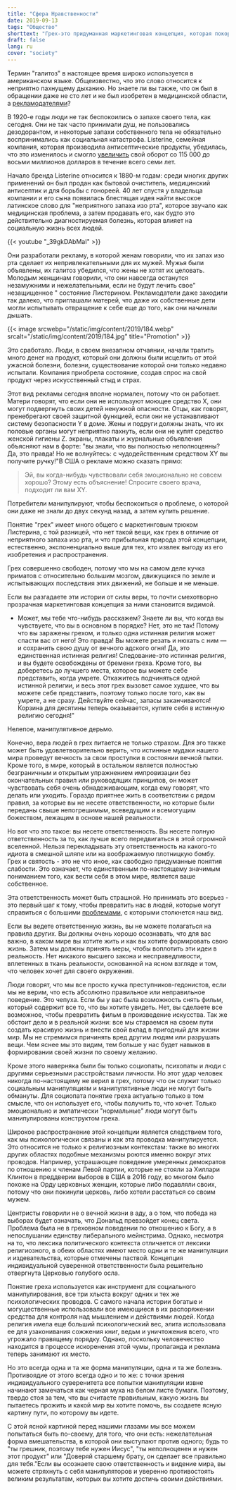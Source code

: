 ```yaml
---
title: "Сфера Нравственности"
date: 2019-09-13
tags: "Общество"
shorttext: "Грех-это придуманная маркетинговая концепция, которая покоряет многих и защищает немногих."
draft: false
lang: ru
cover: "society"
---
```


Термин "галитоз" в настоящее время широко используется в американском языке. Общеизвестно, что это слово относится к неприятно пахнущему дыханию. Но знаете ли вы также, что он был в обращении даже не сто лет и не был изобретен в медицинской области, а [рекламодателями](https://www.smithsonianmag.com/smart-news/marketing-campaign-invented-halitosis-180954082/ "How Halitosis Became a Medical Condition With a 'Cure'")?

В 1920-е годы люди не так беспокоились о запахе своего тела, как сегодня. Они не так часто принимали душ, не пользовались дезодорантом, и некоторые запахи собственного тела не обязательно воспринимались как социальная катастрофа. Listerine, семейная компания, которая производила антисептические продукты, убедилась, что это изменилось и смогло [увеличить](https://themarketingagenda.com/2014/09/11/the-growth-of-fear-appeals-in-advertising/ "THE GROWTH OF FEAR APPEALS IN ADVERTISING") свой оборот со 115 000 до восьми миллионов долларов в течение всего семи лет.

Начало бренда Listerine относится к 1880-м годам: среди многих других применений он был продан как бытовой очиститель, медицинский антисептик и для борьбы с гонореей. 40 лет спустя у владельца компании и его сына появилась блестящая идея найти высокое латинское слово для "неприятного запаха изо рта", которое звучало как медицинская проблема, а затем продавать его, как будто это действительно диагностируемая болезнь, которая влияет на социальную жизнь всех людей.

{{< youtube "_39gkDAbMaI" >}}

Они разработали рекламу, в которой женам говорили, что их запах изо рта сделает их непривлекательными для их мужей. Мужья были объявлены, их галитоз убедился, что жены не хотят их целовать. Молодым женщинам говорили, что они навсегда останутся незамужними и нежелательными, если не будут лечить свое" незащищенное " состояние Листерином. Рекламодатели даже заходили так далеко, что приглашали матерей, что даже их собственные дети могли испытывать отвращение к себе еще до того, как они начинали дышать.

{{< image srcwebp="/static/img/content/2019/184.webp" srcalt="/static/img/content/2019/184.jpg" title="Promotion" >}}

Это сработало. Люди, в своем внезапном отчаянии, начали тратить много денег на продукт, который они должны были исцелить от этой ужасной болезни, болезни, существование которой они только недавно испытали. Компания приобрела состояние, создав спрос на свой продукт через искусственный стыд и страх.

Этот вид рекламы сегодня вполне нормален, потому что он работает. Матери говорят, что если они не используют моющее средство X, они могут подвергнуть своих детей ненужной опасности. Отцы, как говорят, пренебрегают своей защитной функцией, если они не устанавливают систему безопасности Y в доме. Жены и подруги должны знать, что их половые органы могут неприятно пахнуть, если они не купят средство женской гигиены Z. экраны, плакаты и журнальные объявления объясняют нам в форте: "вы знали, что вы полностью неполноценны? Да, это правда! Но не волнуйтесь: с чудодейственным средством XY вы получите ручку!"В США о рекламе можно сказать прямо:

> Эй, вы когда-нибудь чувствовали себя эмоционально не совсем хорошо? Этому есть объяснение! Спросите своего врача, подходит ли вам XY.

Потребители манипулируют, чтобы беспокоиться о проблеме, о которой они даже не знали до двух секунд назад, а затем купить решение.

Понятие "грех" имеет много общего с маркетинговым трюком Листерина, с той разницей, что нет такой вещи, как грех в отличие от неприятного запаха изо рта, и что прибыльная природа этой концепции, естественно, экспоненциально выше для тех, кто извлек выгоду из его изобретения и распространения.

Грех совершенно свободен, потому что мы на самом деле кучка приматов с относительно большим мозгом, движущихся по земле и испытывающих последствия этих движений, не больше и не меньше.

Если вы разгадаете эти истории от силы веры, то почти смехотворно прозрачная маркетинговая концепция за ними становится видимой.

- Может, мы тебе что-нибудь расскажем? Знаете ли вы, что когда вы чувствуете, что вы в основном в порядке? Нет, это не так! Потому что вы заражены грехом, и только одна истинная религия может спасти вас от него! Это правда! Вы можете резать и нюхать с ним — и сохранить свою душу от вечного адского огня! Да, это единственная истинная религия! Следование-это истинная религия, и вы будете освобождены от бремени греха. Кроме того, вы доберетесь до лучшего места, которое вы можете себе представить, когда умрете. Откажитесь подчиняться одной истинной религии, и весь этот грех вызовет самое худшее, что вы можете себе представить, поэтому только после того, как вы умрете, а не сразу. Действуйте сейчас, запасы заканчиваются! Корзина для десятины теперь оказывается, купите себя в истинную религию сегодня!"

Нелепое, манипулятивное дерьмо.

Конечно, вера людей в грех питается не только страхом. Для эго также может быть удовлетворительно верить, что истинные мудаки нашего мира проведут вечность за свои проступки в состоянии вечной пытки. Кроме того, в мире, который в остальном является полностью безграничным и открытым упражнением импровизации без окончательных правил или руководящих принципов, он может чувствовать себя очень обнадеживающим, когда ему говорят, что делать или уходить. Гораздо приятнее жить в соответствии с рядом правил, за которые вы не несете ответственности, но которые были переданы свыше непогрешимым, всеведущим и всемогущим божеством, лежащим в основе нашей реальности.

Но вот что это такое: вы несете ответственность. Вы несете полную ответственность за то, как лучше всего передвигаться в этой огромной вселенной. Нельзя перекладывать эту ответственность на какого-то идиота в смешной шляпе или на воображаемую плотницкую бомбу. Грех и святость - это не что иное, как свободно придуманные понятия слабости. Это означает, что единственным по-настоящему значимым пониманием того, как вести себя в этом мире, является ваше собственное.

Эта ответственность может быть страшной. Но принимать это всерьез - это первый шаг к тому, чтобы превратить нас в людей, которые могут справиться с большими [проблемами](https://medium.com/@caityjohnstone/your-plans-for-revolution-dont-work-nothing-we-ve-tried-works-f38dc1afeafd "Your Plans For Revolution Don’t Work. Nothing We’ve Tried Works."), с которыми столкнется наш вид.

Если вы ведете ответственную жизнь, вы не можете полагаться на правила других. Вы должны очень хорошо осознавать, что для вас важно, в каком мире вы хотите жить и как вы хотите формировать свою жизнь. Затем мы должны принять меры, чтобы воплотить эти идеи в реальность. Нет никакого высшего закона и несправедливости, вплетенных в ткань реальности, основанной на ясном взгляде и том, что человек хочет для своего окружения.

Люди говорят, что мы все просто кучка преступников-гедонистов, если мы не верим, что есть абсолютно правильное или неправильное поведение. Это чепуха. Если бы у вас была возможность снять фильм, который содержит все то, что вы хотите увидеть. Нет, вы сделаете все возможное, чтобы превратить фильм в произведение искусства. Так же обстоит дело и в реальной жизни: все мы стараемся на своем пути создать красивую жизнь и внести свой вклад в пригодный для жизни мир. Мы не стремимся причинять вред другим людям или разрушать вещи. Чем яснее мы это видим, тем больше у нас будет навыков в формировании своей жизни по своему желанию.

Кроме этого наверняка были бы только социопаты, психопаты и люди с другими серьезными расстройствами личности. Но этот удар человек никогда по-настоящему не верил в грех, потому что он служит только социальным манипуляциям и манипулятивные люди не могут быть обмануты. Для социопата понятие греха актуально только в том смысле, что он использует его, чтобы получить то, что хочет. Только эмоционально и эмпатически "нормальные" люди могут быть манипулированы конструктом греха.

Широкое распространение этой концепции является следствием того, как мы психологически связаны и как эта проводка манипулируется. Это относится не только к религиозным контекстам: также во многих других областях подобные механизмы роются именно вокруг этих проводов. Например, устрашающее поведение умеренных демократов по отношению к членам Левой партии, которые не стояли за Хиллари Клинтон в преддверии выборов в США в 2016 году, во многом было похоже на Орду церковных женщин, которые либо подавляли своих, потому что они покинули церковь, либо хотели расстаться со своим мужем.

Центристы говорили не о вечной жизни в аду, а о том, что победа на выборах будет означать, что Дональд превзойдет конец света. Проблема была не в греховном поведении по отношению к Богу, а в непослушании единству либерального мейнстрима. Однако, несмотря на то, что лексика политического контекста отличается от лексики религиозного, в обеих областях имеют место одни и те же манипуляции и издевательства, которые отмечены паствой. Концепция индивидуальной суверенной ответственности была решительно отвергнута Церковью голубого осла.

Понятие греха используется как инструмент для социального манипулирования, все три хлыста вокруг одних и тех же психологических проводов. С самого начала истории богатые и могущественные использовали все имеющиеся в их распоряжении средства для контроля над мышлением и действиями людей. Когда религия имела еще больший психологический вес, элита использовала ее для узаконивания сожжения книг, ведьм и уничтожения всего, что угрожало правящему порядку. Однако, поскольку человечество находится в процессе искоренения этой чумы, пропаганда и реклама теперь занимают их место.

Но это всегда одна и та же форма манипуляции, одна и та же болезнь. Противоядие от этого всегда одно и то же: с точки зрения индивидуального суверенитета все попытки манипуляции извне начинают замечаться как черная муха на белом листе бумаги. Поэтому, твердо стоя за тем, что вы считаете правильным, какую жизнь вы пытаетесь прожить и какой мир вы хотите помочь, вы создаете ясную картину пути, по которому вы идете.

С этой ясной картиной перед нашими глазами мы все можем попытаться быть по-своему, для того, что они есть: нежелательная форма вмешательства, в которой они выступают против одного; будь то "ты грешник, поэтому тебе нужен Иисус", "ты неполноценен и нужен этот продукт" или "Доверяй старшему брату, он сделает все правильно для тебя."Если вы осознаете свою ответственность и видение мира, вы можете стряхнуть с себя манипуляторов и уверенно противостоять великим результатам, которых вы хотите достичь своими действиями.
